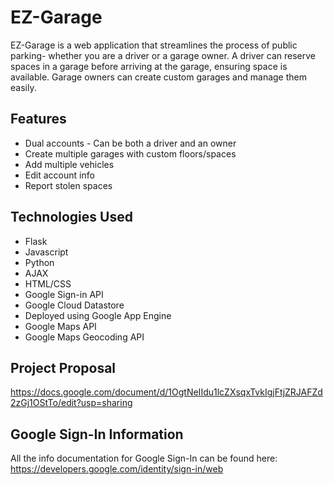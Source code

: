 # EZ-Garage
EZ-Garage is a web application that streamlines the process of public parking- whether you are a driver or a garage owner. A driver can reserve spaces in a garage before arriving at the garage, ensuring space is available. Garage owners can create custom garages and manage them easily. 

## Features
* Dual accounts - Can be both a driver and an owner
* Create multiple garages with custom floors/spaces
* Add multiple vehicles
* Edit account info
* Report stolen spaces

## Technologies Used
* Flask
* Javascript
* Python
* AJAX
* HTML/CSS
* Google Sign-in API
* Google Cloud Datastore
* Deployed using Google App Engine
* Google Maps API
* Google Maps Geocoding API


## Project Proposal
https://docs.google.com/document/d/1OgtNeIIdu1lcZXsqxTvkIgjFtjZRJAFZd2zGj1OStTo/edit?usp=sharing

## Google Sign-In Information
All the info documentation for Google Sign-In can be found here: https://developers.google.com/identity/sign-in/web
